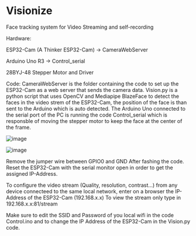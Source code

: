 # Visionize
Face tracking system for Video Streaming and self-recording



Hardware: 

ESP32-Cam (A Thinker ESP32-Cam) -> CameraWebServer

Arduino Uno R3 -> Control_serial

28BYJ-48 Stepper Motor and Driver


Code: 
CameraWebServer is the folder containing the code to set up the ESP32-Cam as a web server that sends the camera data.
Vision.py is a python script that uses OpenCV and Mediapipe BlazeFace to detect the faces in the video strem of the ESP32-Cam,
the position of the face is than sent to the Arduino which is auto detected.
The Arduino Uno connected to the serial port of the PC is running the code Control_serial which is responsble of
moving the stepper motor to keep the face at the center of the frame.

![image](https://github.com/Fadi-Eid/Visionize/assets/113466842/a0541b37-f395-4332-97a1-6618b427089e)

![image](https://github.com/Fadi-Eid/Visionize/assets/113466842/1c1451a7-fecb-40a4-bf84-6283d3c4bb3a)


Remove the jumper wire between GPIO0 and GND After fashing the code.
Reset the ESP32-Cam with the serial monitor open in order to get the assigned IP-Address.

To configure the video stream (Quality, resolution, contrast...) from any device connecteed to the same local network, enter on a browser the IP-Address of the ESP32-Cam (192.168.x.x)
To view the stream only type in 192.168.x.x:81/stream

Make sure to edit the SSID and Password of you local wifi in the code Control.ino and to change the IP Address of the ESP32-Cam in the Vision.py code.
